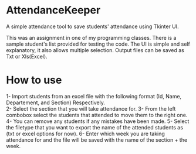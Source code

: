 # AttendanceKeeper
A simple attendance tool to save students' attendance using Tkinter UI.

This was an assignment in one of my programming classes.
There is a sample student's list provided for testing the code.
The UI is simple and self explanatory, it also allows multiple selection.
Output files can be saved as Txt or Xls(Excel).

# How to use
1- Import students from an excel file with the following format (Id, Name, Departement, and Section) Respectively. <br />
2- Select the section that you will take attendance for. 
3- From the left combobox select the students that attended to move them to the right one. 
4- You can remove any students if any mistakes have been made. 
5- Select the filetype that you want to export the name of the attended students as (txt or excel options for now). 
6- Enter which week you are taking attendance for and the file will be saved with the name of the section + the week. 
